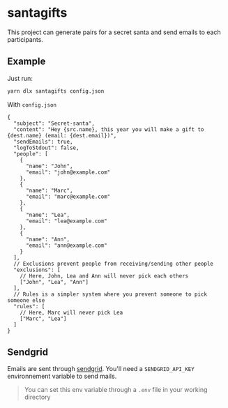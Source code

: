 # santagifts

This project can generate pairs for a secret santa and send emails to each participants.

## Example

Just run:
```bash
yarn dlx santagifts config.json
```

With `config.json`
```json5
{
  "subject": "Secret-santa",
  "content": "Hey {src.name}, this year you will make a gift to {dest.name} (email: {dest.email})",
  "sendEmails": true,
  "logToStdout": false,
  "people": [
    {
      "name": "John",
      "email": "john@example.com"
    },
    {
      "name": "Marc",
      "email": "marc@example.com"
    },
    {
      "name": "Lea",
      "email": "lea@example.com"
    },
    {
      "name": "Ann",
      "email": "ann@example.com"
    }
  ],
  // Exclusions prevent people from receiving/sending other people
  "exclusions": [
    // Here, John, Lea and Ann will never pick each others
    ["John", "Lea", "Ann"]
  ],
  // Rules is a simpler system where you prevent someone to pick someone else
  "rules": [
    // Here, Marc will never pick Lea
    ["Marc", "Lea"]
  ]
}
```

## Sendgrid

Emails are sent through [sendgrid](https://sendgrid.com). You'll need a `SENDGRID_API_KEY`
environnement variable to send mails.

> You can set this env variable through a `.env` file in your working directory

